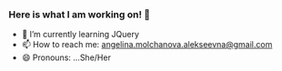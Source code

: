 ### Here is what I am working on! 👋






- 🌱 I’m currently learning JQuery
- 📫 How to reach me: angelina.molchanova.alekseevna@gmail.com
- 😄 Pronouns: ...She/Her


